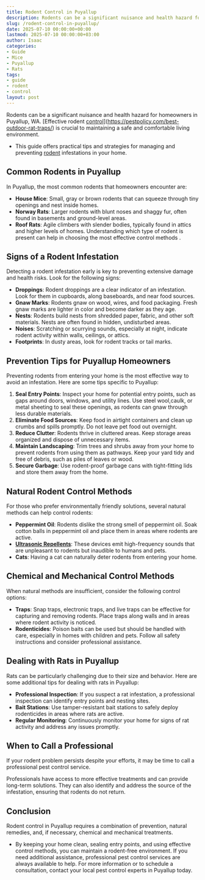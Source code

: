 ```yaml
---
title: Rodent Control in Puyallup
description: Rodents can be a significant nuisance and health hazard for homeowners in Puyallup, WA. Effective rodent controlhttpspestpolicy.combest-outdoor-rat-traps is...
slug: /rodent-control-in-puyallup/
date: 2025-07-10 00:00:00+00:00
lastmod: 2025-07-10 00:00:00+03:00
author: Isaac
categories:
- Guide
- Mice
- Puyallup
- Rats
tags:
- guide
- rodent
- control
layout: post
---
```

Rodents can be a significant nuisance and health hazard for homeowners in Puyallup, WA.
[Effective rodent [control](https://pestpolicy.com/rodent-control-in-salem/)](https://pestpolicy.com/best-outdoor-rat-traps/)
is crucial to maintaining a safe and comfortable living environment.
- This guide offers practical tips and strategies for managing and preventing [rodent](https://pestpolicy.com/rodent-control-in-tacoma/) infestations in your home.
## Common Rodents in Puyallup
In Puyallup, the most common rodents that homeowners encounter are:
- **House Mice**: Small, gray or brown rodents that can squeeze through tiny openings and nest inside homes.
- **Norway Rats**: Larger rodents with blunt noses and shaggy fur, often found in basements and ground-level areas.
- **Roof Rats**: Agile climbers with slender bodies, typically found in attics and higher levels of homes.
Understanding which type of rodent is present can help in choosing the
most effective control methods
.

## Signs of a Rodent Infestation
Detecting a rodent infestation early is key to preventing extensive damage and health risks. Look for the following signs:
- **Droppings**: Rodent droppings are a clear indicator of an infestation. Look for them in cupboards, along baseboards, and near food sources.
- **Gnaw Marks**: Rodents gnaw on wood, wires, and food packaging. Fresh gnaw marks are lighter in color and become darker as they age.
- **Nests**: Rodents build nests from shredded paper, fabric, and other soft materials. Nests are often found in hidden, undisturbed areas.
- **Noises**: Scratching or scurrying sounds, especially at night, indicate rodent activity within walls, ceilings, or attics.
- **Footprints**: In dusty areas, look for rodent tracks or tail marks.
## Prevention Tips for Puyallup Homeowners
Preventing rodents from entering your home is the most effective way to avoid an infestation. Here are some tips specific to Puyallup:
1. **Seal Entry Points**: Inspect your home for potential entry points, such as gaps around doors, windows, and utility lines. Use steel wool,caulk, or metal sheeting to seal these openings, as rodents can gnaw through less durable materials.
2. **Eliminate Food Sources**: Keep food in airtight containers and clean up crumbs and spills promptly. Do not leave pet food out overnight.
3. **Reduce Clutter**: Rodents thrive in cluttered areas. Keep storage areas organized and dispose of unnecessary items.
4. **Maintain Landscaping**: Trim trees and shrubs away from your home to prevent rodents from using them as pathways. Keep your yard tidy and free of debris, such as piles of leaves or wood.
5. **Secure Garbage**: Use rodent-proof garbage cans with tight-fitting lids and store them away from the home.
## Natural Rodent Control Methods
For those who prefer environmentally friendly solutions, several natural methods can help control rodents:
- **Peppermint Oil**: Rodents dislike the strong smell of peppermint oil. Soak cotton balls in peppermint oil and place them in areas where rodents are active.
- [**Ultrasonic Repellents**](https://pestpolicy.com/best-ultrasonic-pest-repellers/): These devices emit high-frequency sounds that are unpleasant to rodents but inaudible to humans and pets.
- **Cats**: Having a cat can naturally deter rodents from entering your home.
## Chemical and Mechanical Control Methods
When natural methods are insufficient, consider the following control options:
- **Traps**: Snap traps, electronic traps, and live traps can be effective for capturing and removing rodents. Place traps along walls and in areas where rodent activity is noticed.
- **Rodenticides**: Poison baits can be used but should be handled with care, especially in homes with children and pets. Follow all safety instructions and consider professional assistance.
## Dealing with Rats in Puyallup
Rats can be particularly challenging due to their size and behavior. Here are some additional tips for dealing with rats in Puyallup:
- **Professional Inspection**: If you suspect a rat infestation, a professional inspection can identify entry points and nesting sites.
- **Bait Stations**: Use tamper-resistant bait stations to safely deploy rodenticides in areas where rats are active.
- **Regular Monitoring**: Continuously monitor your home for signs of rat activity and address any issues promptly.
## When to Call a Professional
If your rodent problem persists despite your efforts, it may be time to call a professional pest control service.

Professionals have access to more effective treatments and can provide long-term solutions. They can also identify and address the source of the infestation, ensuring that rodents do not return.
## Conclusion
Rodent control in Puyallup requires a combination of prevention, natural remedies, and, if necessary, chemical and mechanical treatments.
- By keeping your home clean, sealing entry points, and using effective control methods, you can maintain a rodent-free environment. If you need additional assistance, professional pest control services are always available to help.
For more information or to schedule a consultation, contact your local pest control experts in Puyallup today.